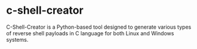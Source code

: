 # c-shell-creator
C-Shell-Creator is a Python-based tool designed to generate various types of reverse shell payloads in C language for both Linux and Windows systems.
